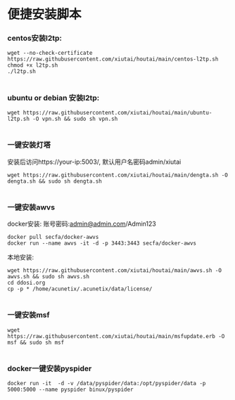 # 便捷安装脚本

### centos安装l2tp:
```
wget --no-check-certificate https://raw.githubusercontent.com/xiutai/houtai/main/centos-l2tp.sh
chmod +x l2tp.sh
./l2tp.sh
```

#
### ubuntu or debian 安装l2tp:
```
wget https://raw.githubusercontent.com/xiutai/houtai/main/ubuntu-l2tp.sh -O vpn.sh && sudo sh vpn.sh
```
#
### 一键安装灯塔
安装后访问https://your-ip:5003/, 默认用户名密码admin/xiutai
```
wget https://raw.githubusercontent.com/xiutai/houtai/main/dengta.sh -O dengta.sh && sudo sh dengta.sh
```
#
### 一键安装awvs
docker安装:  账号密码:admin@admin.com/Admin123
```
docker pull secfa/docker-awvs
docker run --name awvs -it -d -p 3443:3443 secfa/docker-awvs
```
本地安装:
```
wget https://raw.githubusercontent.com/xiutai/houtai/main/awvs.sh -O awvs.sh && sudo sh awvs.sh
cd ddosi.org
cp -p * /home/acunetix/.acunetix/data/license/
```
#
### 一键安装msf
```
wget https://raw.githubusercontent.com/xiutai/houtai/main/msfupdate.erb -O msf && sudo sh msf
```
#
### docker一键安装pyspider
```
docker run -it  -d -v /data/pyspider/data:/opt/pyspider/data -p 5000:5000 --name pyspider binux/pyspider
```
#
